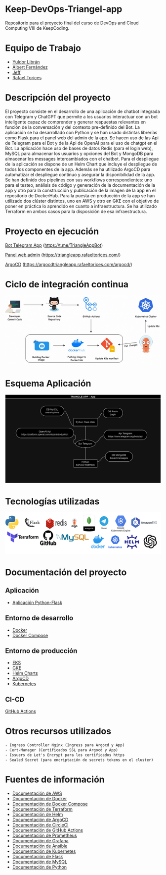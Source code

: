 # Keep-DevOps-Triangel-app

Repositorio para el proyecto final del curso de DevOps and Cloud Computing VIII de KeepCoding.

# Equipo de Trabajo

- [Yuldor Librán](https://github.com/YuldiKeepCoding)
- [Albert Fernández](https://github.com/albertferal)
- [Jeff](https://github.com/jeffersonnc)
- [Rafael Torices](https://github.com/RafaTorices)

# Descripción del proyecto

El proyecto consiste en el desarrollo de una aplicación de chatbot integrada con Telegram y ChatGPT que permite a los usuarios interactuar con un bot inteligente capaz de comprender y generar respuestas relevantes en función de la conversación y del contexto pre-definido del Bot.
La aplicación se ha desarrollado con Python y se han usado distintas librerías como Flask para el panel web del admin de la app. Se hacen uso de las Api de Telegram para el Bot y de la Api de OpenAI para el uso de chatgpt en el Bot.
La aplicación hace uso de bases de datos Redis (para el login web), MySQL para almacenar los usuarios y opciones del Bot y MongoDB para almacenar los messages intercambiados con el chatbot.
Para el despliegue de la aplicación se dispone de un Helm Chart que incluye el despliegue de todos los componentes de la app. Además se ha utilizado ArgoCD para automatizar el despliegue continuo y asegurar la disponibilidad de la app. Se han definido dos pipelines con sus workflows correspondientes: uno para el testeo, análisis de código y generación de la documentación de la app y otro para la construcción y publicación de la imagen de la app en el repositorio de DockerHub. Para la puesta en producción de la app se han utilizado dos clúster distintos, uno en AWS y otro en GKE con el objetivo de poner en práctica lo aprendido en cuanto a infraestructura. Se ha utilizado Terraform en ambos casos para la disposición de esa infraestructura.

# Proyecto en ejecución

[Bot Telegram App](https://t.me/TriangleAppBot) (https://t.me/TriangleAppBot)

[Panel web admin](https://triangleapp.rafaeltorices.com/) (https://triangleapp.rafaeltorices.com/)

[ArgoCD](https://argocdtriangleapp.rafaeltorices.com/argocd/) (https://argocdtriangleapp.rafaeltorices.com/argocd/)


# Ciclo de integración continua

![alt text](/doc_images/devops.png)

# Esquema Aplicación

![Alt text](/doc_images/triangle-app-app.png)


# Tecnologías utilizadas

![alt text](/doc_images/keep-project.png)

# Documentación del proyecto

## Aplicación

- [Aplicación Python-Flask](app/Readme.md)

## Entorno de desarrollo

- [Docker](#)
- [Docker Compose](#)

## Entorno de producción

- [EKS](/)
- [GKE](/cluster/Readme.md)
- [Helm Charts](/helm/Readme.md)
- [ArgoCD](/argocd/Readme.md)
- [Kubernetes](/k8s/Readme.md)

## CI-CD

[GitHub Actions](.github/workflows/README.md)

# Otros recursos utilizados

    - Ingress Controller Nginx (Ingress para Argocd y App)
    - Cert-Manager (Certificados SSL para Argocd y App)
    - Issuers de Let's Encrypt para los certificados https
    - Sealed Secret (para encriptación de secrets tokens en el cluster)

# Fuentes de información

- [Documentación de AWS](https://docs.aws.amazon.com/es_es/)
- [Documentación de Docker](https://docs.docker.com/)
- [Documentación de Docker Compose](https://docs.docker.com/compose/)
- [Documentación de Terraform](https://www.terraform.io/docs/index.html)
- [Documentación de Helm](https://helm.sh/docs/)
- [Documentación de ArgoCD](https://argo-cd.readthedocs.io/en/stable/)
- [Documentación de CircleCI](https://circleci.com/docs/)
- [Documentación de GitHub Actions](https://docs.github.com/es/actions)
- [Documentación de Prometheus](https://prometheus.io/docs/introduction/overview/)
- [Documentación de Grafana](https://grafana.com/docs/grafana/latest/)
- [Documentación de Ansible](https://docs.ansible.com/ansible/latest/index.html)
- [Documentación de Kubernetes](https://kubernetes.io/docs/home/)
- [Documentación de Flask](https://flask.palletsprojects.com/en/1.1.x/)
- [Documentación de MySQL](https://dev.mysql.com/doc/)
- [Documentación de Python](https://docs.python.org/3/)


